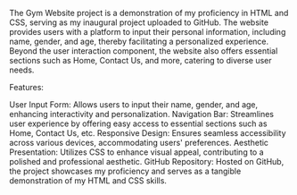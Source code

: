 The Gym Website project is a demonstration of my proficiency in HTML and CSS, serving as my inaugural project uploaded to GitHub. The website provides users with a platform to input their personal information, including name, gender, and age, thereby facilitating a personalized experience. Beyond the user interaction component, the website also offers essential sections such as Home, Contact Us, and more, catering to diverse user needs.

Features:

User Input Form: Allows users to input their name, gender, and age, enhancing interactivity and personalization.
Navigation Bar: Streamlines user experience by offering easy access to essential sections such as Home, Contact Us, etc.
Responsive Design: Ensures seamless accessibility across various devices, accommodating users' preferences.
Aesthetic Presentation: Utilizes CSS to enhance visual appeal, contributing to a polished and professional aesthetic.
GitHub Repository: Hosted on GitHub, the project showcases my proficiency and serves as a tangible demonstration of my HTML and CSS skills.
